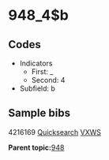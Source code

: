 # 948\_4$b

## Codes

-   Indicators
    -   First: \_
    -   Second: 4
-   Subfield: b

## Sample bibs

4216169 [Quicksearch](https://search.library.yale.edu/catalog/4216169) [VXWS](http://prodorbis.library.yale.edu:7014/vxws/GetHoldingsService?bibId=4216169)

**Parent topic:**[948](../../tags/948/948.md)

